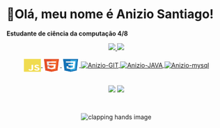 
# 🚀Olá, meu nome é Anizio Santiago! 

 <strong> Estudante de ciência da computação 4/8 
 </strong>


<div align="center">
  <a href="https://github.com/Anizio-Santiago">
  <img height="150em" src="https://github-readme-stats.vercel.app/api?username=Anizio-Santiago&sshow_icons=true&theme=tokyonight&include_all_commits=true&count_private=true"/>
  <img height="150em" src="https://github-readme-stats.vercel.app/api/top-langs/?username=Anizio-Santiago&layout=compact&langs_count=7&theme=tokyonight"/>
</div>
 
 <div align="center" style="display: inline_block"><br>
   
  <img align="center" alt="Anizio-JS" height="30" width="40" src="https://raw.githubusercontent.com/devicons/devicon/master/icons/javascript/javascript-plain.svg">
  <img align="center" alt="Anizio-HTML" height="30" width="40" src="https://raw.githubusercontent.com/devicons/devicon/master/icons/html5/html5-original.svg">
  <img align="center" alt="Anizio-CSS" height="30" width="40" src="https://raw.githubusercontent.com/devicons/devicon/master/icons/css3/css3-original.svg">
  <img align="center" alt="Anizio-GIT" height="30" width="40" src="https://cdn.jsdelivr.net/gh/devicons/devicon/icons/git/git-original.svg" />
  <img align="center" alt="Anizio-JAVA" height="30" width="40" src="https://cdn.jsdelivr.net/gh/devicons/devicon/icons/java/java-original.svg" /> 
  <img align="center" alt="Anizio-mysql" height="30" width="40" src="https://cdn.jsdelivr.net/gh/devicons/devicon/icons/mysql/mysql-original.svg" />
  
</div>
  <br>
  
  <div align="center"> 
 
  <a href = "mailto:aniziosantiagoreis@gmail.com"><img src="https://img.shields.io/badge/-Gmail-%23333?style=for-the-badge&logo=gmail&logoColor=white" target="_blank"></a>
  <a href="https://www.linkedin.com/in/anizio-santiago-8843481b8/" target="_blank"><img src="https://img.shields.io/badge/-LinkedIn-%230077B5?style=for-the-badge&logo=linkedin&logoColor=white" target="_blank"></a>    
  </div>
  <br>  
  
<p align="center"><img src="https://user-images.githubusercontent.com/72631018/130673376-595be31b-0bbd-4c9b-8f24-568a5b4f602a.gif" alt="clapping hands image" width="24px" 


